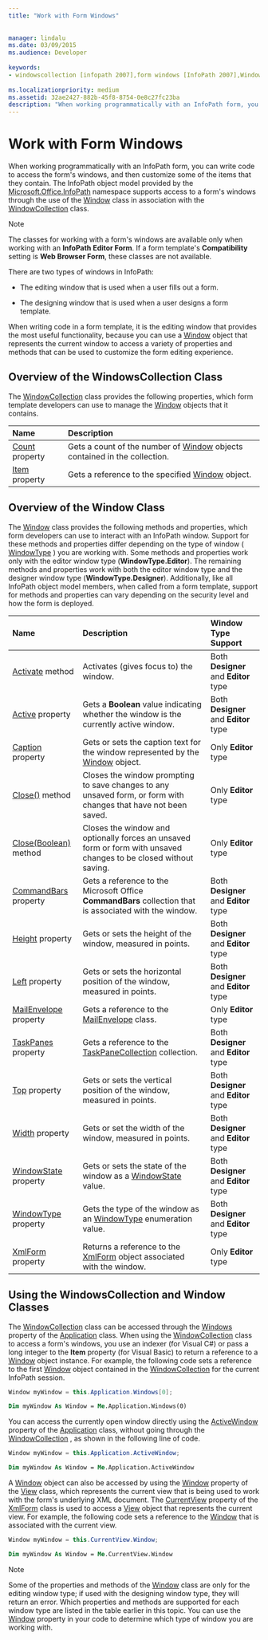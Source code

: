 ```yaml
---
title: "Work with Form Windows"
 
 
manager: lindalu
ms.date: 03/09/2015
ms.audience: Developer
 
keywords:
- windowscollection [infopath 2007],form windows [InfoPath 2007],Window class [InfoPath 2007]
 
ms.localizationpriority: medium
ms.assetid: 32ae2427-882b-45f8-8754-0e8c27fc23ba
description: "When working programmatically with an InfoPath form, you can write code to access the form's windows, and then customize some of the items that they contain. The InfoPath object model provided by the Microsoft.Office.InfoPath namespace supports access to a form's windows through the use of the Window class in association with the WindowCollection class."
---
```


# Work with Form Windows

When working programmatically with an InfoPath form, you can write code to access the form's windows, and then customize some of the items that they contain. The InfoPath object model provided by the [Microsoft.Office.InfoPath](https://msdn.microsoft.com/library/Microsoft.Office.InfoPath.aspx) namespace supports access to a form's windows through the use of the [Window](https://msdn.microsoft.com/library/Microsoft.Office.InfoPath.Window.aspx) class in association with the [WindowCollection](https://msdn.microsoft.com/library/Microsoft.Office.InfoPath.WindowCollection.aspx) class. 
  
> [!NOTE]
> The classes for working with a form's windows are available only when working with an **InfoPath Editor Form**. If a form template's **Compatibility** setting is **Web Browser Form**, these classes are not available. 
  
There are two types of windows in InfoPath: 
  
- The editing window that is used when a user fills out a form.
    
- The designing window that is used when a user designs a form template.
    
When writing code in a form template, it is the editing window that provides the most useful functionality, because you can use a [Window](https://msdn.microsoft.com/library/Microsoft.Office.InfoPath.Window.aspx) object that represents the current window to access a variety of properties and methods that can be used to customize the form editing experience. 
  
## Overview of the WindowsCollection Class

The [WindowCollection](https://msdn.microsoft.com/library/Microsoft.Office.InfoPath.WindowCollection.aspx) class provides the following properties, which form template developers can use to manage the [Window](https://msdn.microsoft.com/library/Microsoft.Office.InfoPath.Window.aspx) objects that it contains. 
  
|**Name**|**Description**|
|:-----|:-----|
|[Count](https://msdn.microsoft.com/library/Microsoft.Office.InfoPath.WindowCollection.Count.aspx) property  <br/> |Gets a count of the number of [Window](https://msdn.microsoft.com/library/Microsoft.Office.InfoPath.Window.aspx) objects contained in the collection. |
|[Item](https://msdn.microsoft.com/library/Microsoft.Office.InfoPath.WindowCollection.Item.aspx) property  <br/> |Gets a reference to the specified [Window](https://msdn.microsoft.com/library/Microsoft.Office.InfoPath.Window.aspx) object. |
   
## Overview of the Window Class

The [Window](https://msdn.microsoft.com/library/Microsoft.Office.InfoPath.Window.aspx) class provides the following methods and properties, which form developers can use to interact with an InfoPath window. Support for these methods and properties differ depending on the type of window ( [WindowType](https://msdn.microsoft.com/library/Microsoft.Office.InfoPath.WindowType.aspx) ) you are working with. Some methods and properties work only with the editor window type (**WindowType.Editor**). The remaining methods and properties work with both the editor window type and the designer window type (**WindowType.Designer**). Additionally, like all InfoPath object model members, when called from a form template, support for methods and properties can vary depending on the security level and how the form is deployed.
  
|**Name**|**Description**|**Window Type Support**|
|:-----|:-----|:-----|
|[Activate](https://msdn.microsoft.com/library/Microsoft.Office.InfoPath.Window.Activate.aspx) method  <br/> |Activates (gives focus to) the window. |Both **Designer** and **Editor** type  <br/> |
|[Active](https://msdn.microsoft.com/library/Microsoft.Office.InfoPath.Window.Active.aspx) property  <br/> |Gets a **Boolean** value indicating whether the window is the currently active window. |Both **Designer** and **Editor** type  <br/> |
|[Caption](https://msdn.microsoft.com/library/Microsoft.Office.InfoPath.Window.Caption.aspx) property  <br/> |Gets or sets the caption text for the window represented by the [Window](https://msdn.microsoft.com/library/Microsoft.Office.InfoPath.Window.aspx) object. |Only **Editor** type  <br/> |
|[Close()](https://msdn.microsoft.com/library/Microsoft.Office.InfoPath.Window.Close.aspx) method  <br/> |Closes the window prompting to save changes to any unsaved form, or form with changes that have not been saved. |Only **Editor** type  <br/> |
|[Close(Boolean)](https://msdn.microsoft.com/library/Microsoft.Office.InfoPath.Window.Close.aspx) method  <br/> |Closes the window and optionally forces an unsaved form or form with unsaved changes to be closed without saving. |Only **Editor** type  <br/> |
|[CommandBars](https://msdn.microsoft.com/library/Microsoft.Office.InfoPath.Window.CommandBars.aspx) property  <br/> |Gets a reference to the Microsoft Office **CommandBars** collection that is associated with the window. |Both **Designer** and **Editor** type  <br/> |
|[Height](https://msdn.microsoft.com/library/Microsoft.Office.InfoPath.Window.Height.aspx) property  <br/> |Gets or sets the height of the window, measured in points. |Both **Designer** and **Editor** type  <br/> |
|[Left](https://msdn.microsoft.com/library/Microsoft.Office.InfoPath.Window.Left.aspx) property  <br/> |Gets or sets the horizontal position of the window, measured in points. |Both **Designer** and **Editor** type  <br/> |
|[MailEnvelope](https://msdn.microsoft.com/library/Microsoft.Office.InfoPath.Window.MailEnvelope.aspx) property  <br/> |Gets a reference to the [MailEnvelope](https://msdn.microsoft.com/library/Microsoft.Office.InfoPath.MailEnvelope.aspx) class. |Only **Editor** type  <br/> |
|[TaskPanes](https://msdn.microsoft.com/library/Microsoft.Office.InfoPath.Window.TaskPanes.aspx) property  <br/> |Gets a reference to the [TaskPaneCollection](https://msdn.microsoft.com/library/Microsoft.Office.InfoPath.TaskPaneCollection.aspx) collection. |Both **Designer** and **Editor** type  <br/> |
|[Top](https://msdn.microsoft.com/library/Microsoft.Office.InfoPath.Window.Top.aspx) property  <br/> |Gets or sets the vertical position of the window, measured in points. |Both **Designer** and **Editor** type  <br/> |
|[Width](https://msdn.microsoft.com/library/Microsoft.Office.InfoPath.Window.Width.aspx) property  <br/> |Gets or set the width of the window, measured in points. |Both **Designer** and **Editor** type  <br/> |
|[WindowState](https://msdn.microsoft.com/library/Microsoft.Office.InfoPath.Window.WindowState.aspx) property  <br/> |Gets or sets the state of the window as a [WindowState](https://msdn.microsoft.com/library/Microsoft.Office.InfoPath.WindowState.aspx) value. |Both **Designer** and **Editor** type  <br/> |
|[WindowType](https://msdn.microsoft.com/library/Microsoft.Office.InfoPath.Window.WindowType.aspx) property  <br/> |Gets the type of the window as an [WindowType](https://msdn.microsoft.com/library/Microsoft.Office.InfoPath.WindowType.aspx) enumeration value. |Both **Designer** and **Editor** type  <br/> |
|[XmlForm](https://msdn.microsoft.com/library/Microsoft.Office.InfoPath.Window.XmlForm.aspx) property  <br/> |Returns a reference to the [XmlForm](https://msdn.microsoft.com/library/Microsoft.Office.InfoPath.XmlForm.aspx) object associated with the window. |Only **Editor** type  <br/> |
   
## Using the WindowsCollection and Window Classes

The [WindowCollection](https://msdn.microsoft.com/library/Microsoft.Office.InfoPath.WindowCollection.aspx) class can be accessed through the [Windows](https://msdn.microsoft.com/library/Microsoft.Office.InfoPath.Application.Windows.aspx) property of the [Application](https://msdn.microsoft.com/library/Microsoft.Office.InfoPath.Application.aspx) class. When using the [WindowCollection](https://msdn.microsoft.com/library/Microsoft.Office.InfoPath.WindowCollection.aspx) class to access a form's windows, you use an indexer (for Visual C#) or pass a long integer to the **Item** property (for Visual Basic) to return a reference to a [Window](https://msdn.microsoft.com/library/Microsoft.Office.InfoPath.Window.aspx) object instance. For example, the following code sets a reference to the first [Window](https://msdn.microsoft.com/library/Microsoft.Office.InfoPath.Window.aspx) object contained in the [WindowCollection](https://msdn.microsoft.com/library/Microsoft.Office.InfoPath.WindowCollection.aspx) for the current InfoPath session. 
  
```cs
Window myWindow = this.Application.Windows[0];
```

```vb
Dim myWindow As Window = Me.Application.Windows(0)
```

You can access the currently open window directly using the [ActiveWindow](https://msdn.microsoft.com/library/Microsoft.Office.InfoPath.Application.ActiveWindow.aspx) property of the [Application](https://msdn.microsoft.com/library/Microsoft.Office.InfoPath.Application.aspx) class, without going through the [WindowCollection](https://msdn.microsoft.com/library/Microsoft.Office.InfoPath.WindowCollection.aspx) , as shown in the following line of code. 
  
```cs
Window myWindow = this.Application.ActiveWindow;
```

```vb
Dim myWindow As Window = Me.Application.ActiveWindow
```

A [Window](https://msdn.microsoft.com/library/Microsoft.Office.InfoPath.Window.aspx) object can also be accessed by using the [Window](https://msdn.microsoft.com/library/Microsoft.Office.InfoPath.View.Window.aspx) property of the [View](https://msdn.microsoft.com/library/Microsoft.Office.InfoPath.View.aspx) class, which represents the current view that is being used to work with the form's underlying XML document. The [CurrentView](https://msdn.microsoft.com/library/Microsoft.Office.InfoPath.XmlForm.CurrentView.aspx) property of the [XmlForm](https://msdn.microsoft.com/library/Microsoft.Office.InfoPath.XmlForm.aspx) class is used to access a [View](https://msdn.microsoft.com/library/Microsoft.Office.InfoPath.View.aspx) object that represents the current view. For example, the following code sets a reference to the [Window](https://msdn.microsoft.com/library/Microsoft.Office.InfoPath.Window.aspx) that is associated with the current view. 
  
```cs
Window myWindow = this.CurrentView.Window;
```

```vb
Dim myWindow As Window = Me.CurrentView.Window
```

> [!NOTE]
> Some of the properties and methods of the [Window](https://msdn.microsoft.com/library/Microsoft.Office.InfoPath.Window.aspx) class are only for the editing window type; if used with the designing window type, they will return an error. Which properties and methods are supported for each window type are listed in the table earlier in this topic. You can use the [Window](https://msdn.microsoft.com/library/Microsoft.Office.InfoPath.Window.aspx) property in your code to determine which type of window you are working with. 
  

